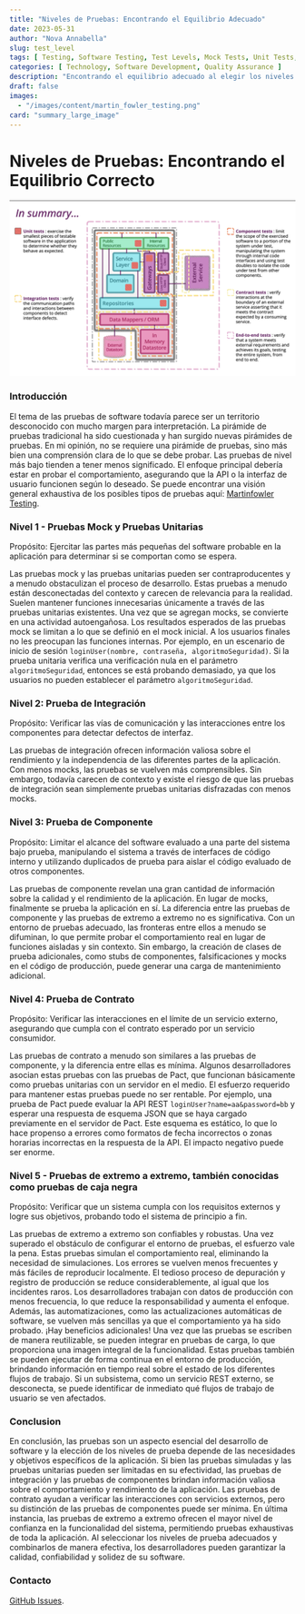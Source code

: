 ```yaml
---
title: "Niveles de Pruebas: Encontrando el Equilibrio Adecuado"
date: 2023-05-31
author: "Nova Annabella"
slug: test_level
tags: [ Testing, Software Testing, Test Levels, Mock Tests, Unit Tests, Integration Tests, Component Tests, Contract Tests, End-to-End Tests ]
categories: [ Technology, Software Development, Quality Assurance ]
description: "Encontrando el equilibrio adecuado al elegir los niveles de pruebas apropiados para el testing de software."
draft: false
images:
  - "/images/content/martin_fowler_testing.png"
card: "summary_large_image"
---
```


# Niveles de Pruebas: Encontrando el Equilibrio Correcto

[![test_level](/images/content/martin_fowler_testing.png)](https://martinfowler.com/articles/microservice-testing/)

### Introducción

El tema de las pruebas de software todavía parece ser un territorio desconocido con mucho margen para interpretación. La
pirámide de pruebas tradicional ha sido cuestionada y han surgido nuevas pirámides de pruebas. En mi opinión, no se
requiere una pirámide de pruebas, sino más bien una comprensión clara de lo que se debe probar. Las pruebas de nivel más
bajo tienden a tener menos significado. El enfoque principal debería estar en probar el comportamiento, asegurando que
la API o la interfaz de usuario funcionen según lo deseado. Se puede encontrar una visión general exhaustiva de los
posibles tipos de pruebas aquí: [Martinfowler Testing](https://martinfowler.com/articles/microservice-testing/).

### Nivel 1 - Pruebas Mock y Pruebas Unitarias

Propósito: Ejercitar las partes más pequeñas del software probable en la aplicación para determinar si se comportan como
se espera.

Las pruebas mock y las pruebas unitarias pueden ser contraproducentes y a menudo obstaculizan el proceso de desarrollo.
Estas pruebas a menudo están desconectadas del contexto y carecen de relevancia para la realidad. Suelen mantener
funciones innecesarias únicamente a través de las pruebas unitarias existentes. Una vez que se agregan mocks, se
convierte en una actividad autoengañosa. Los resultados esperados de las pruebas mock se limitan a lo que se definió en
el mock inicial. A los usuarios finales no les preocupan las funciones internas. Por ejemplo, en un escenario de inicio
de sesión `loginUser(nombre, contraseña, algoritmoSeguridad)`. Si la prueba unitaria verifica una verificación nula en
el parámetro `algoritmoSeguridad`, entonces se está probando demasiado, ya que los usuarios no pueden establecer el
parámetro `algoritmoSeguridad`.

### Nivel 2: Prueba de Integración

Propósito: Verificar las vías de comunicación y las interacciones entre los componentes para detectar defectos de
interfaz.

Las pruebas de integración ofrecen información valiosa sobre el rendimiento y la independencia de las diferentes partes
de la aplicación.
Con menos mocks, las pruebas se vuelven más comprensibles. Sin embargo, todavía carecen de contexto y existe el riesgo
de que las pruebas de integración sean simplemente pruebas unitarias disfrazadas con menos mocks.

### Nivel 3: Prueba de Componente

Propósito: Limitar el alcance del software evaluado a una parte del sistema bajo prueba, manipulando el sistema a través
de interfaces de código interno y utilizando duplicados de prueba para aislar el código evaluado de otros componentes.

Las pruebas de componente revelan una gran cantidad de información sobre la calidad y el rendimiento de la aplicación.
En lugar de mocks, finalmente se prueba la aplicación en sí. La diferencia entre las pruebas de componente y las pruebas
de extremo a extremo no es significativa. Con un entorno de pruebas adecuado, las fronteras entre ellos a menudo se
difuminan, lo que permite probar el comportamiento real en lugar de funciones aisladas y sin contexto. Sin embargo, la
creación de clases de prueba adicionales, como stubs de componentes, falsificaciones y mocks en el código de producción,
puede generar una carga de mantenimiento adicional.

### Nivel 4: Prueba de Contrato

Propósito: Verificar las interacciones en el límite de un servicio externo, asegurando que cumpla con el contrato
esperado por un servicio consumidor.

Las pruebas de contrato a menudo son similares a las pruebas de componente, y la diferencia entre ellas es mínima.
Algunos desarrolladores asocian estas pruebas con las pruebas de Pact, que funcionan básicamente como pruebas unitarias
con un servidor en el medio. El esfuerzo requerido para mantener estas pruebas puede no ser rentable. Por ejemplo, una
prueba de Pact puede evaluar la API REST `loginUser?name=aa&password=bb` y esperar una respuesta de esquema JSON que se
haya cargado previamente en el servidor de Pact. Este esquema es estático, lo que lo hace propenso a errores como
formatos de fecha incorrectos o zonas horarias incorrectas en la respuesta de la API. El impacto negativo puede ser
enorme.

### Nivel 5 - Pruebas de extremo a extremo, también conocidas como pruebas de caja negra

Propósito: Verificar que un sistema cumpla con los requisitos externos y logre sus objetivos, probando todo el sistema
de principio a fin.

Las pruebas de extremo a extremo son confiables y robustas. Una vez superado el obstáculo de configurar el entorno de
pruebas, el esfuerzo vale la pena. Estas pruebas simulan el comportamiento real, eliminando la necesidad de
simulaciones. Los errores se vuelven menos frecuentes y más fáciles de reproducir localmente. El tedioso proceso de
depuración y registro de producción se reduce considerablemente, al igual que los incidentes raros. Los desarrolladores
trabajan con datos de producción con menos frecuencia, lo que reduce la responsabilidad y aumenta el enfoque. Además,
las automatizaciones, como las actualizaciones automáticas de software, se vuelven más sencillas ya que el
comportamiento ya ha sido probado. ¡Hay beneficios adicionales! Una vez que las pruebas se escriben de manera
reutilizable, se pueden integrar en pruebas de carga, lo que proporciona una imagen integral de la funcionalidad. Estas
pruebas también se pueden ejecutar de forma continua en el entorno de producción, brindando información en tiempo real
sobre el estado de los diferentes flujos de trabajo. Si un subsistema, como un servicio REST externo, se desconecta, se
puede identificar de inmediato qué flujos de trabajo de usuario se ven afectados.

### Conclusion

En conclusión, las pruebas son un aspecto esencial del desarrollo de software y la elección de los niveles de prueba
depende de las necesidades y objetivos específicos de la aplicación. Si bien las pruebas simuladas y las pruebas
unitarias pueden ser limitadas en su efectividad, las pruebas de integración y las pruebas de componentes brindan
información valiosa sobre el comportamiento y rendimiento de la aplicación. Las pruebas de contrato ayudan a verificar
las interacciones con servicios externos, pero su distinción de las pruebas de componentes puede ser mínima. En última
instancia, las pruebas de extremo a extremo ofrecen el mayor nivel de confianza en la funcionalidad del sistema,
permitiendo pruebas exhaustivas de toda la aplicación. Al seleccionar los niveles de prueba adecuados y combinarlos de
manera efectiva, los desarrolladores pueden garantizar la calidad, confiabilidad y solidez de su software.

### Contacto

[GitHub Issues](https://github.com/NovaAnnabella/the_unspoken/issues/new/choose).
